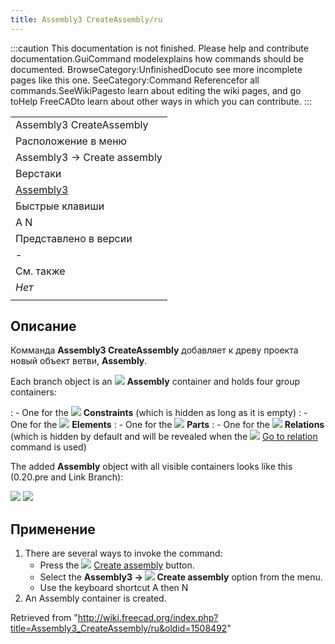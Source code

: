 ```yaml
---
title: Assembly3 CreateAssembly/ru
---
```

:::caution
This documentation is not finished. Please help and contribute documentation.GuiCommand modelexplains how commands should be documented. BrowseCategory:UnfinishedDocuto see more incomplete pages like this one. SeeCategory:Command Referencefor all commands.SeeWikiPagesto learn about editing the wiki pages, and go toHelp FreeCADto learn about other ways in which you can contribute.
:::

|  |
| --- |
| Assembly3 CreateAssembly |
| Расположение в меню |
| Assembly3 → Create assembly |
| Верстаки |
| [Assembly3](/Assembly3_Workbench "Assembly3 Workbench") |
| Быстрые клавиши |
| A N |
| Представлено в версии |
| - |
| См. также |
| *Нет* |
|  |

## Описание

Комманда **Assembly3 CreateAssembly** добавляет к древу проекта новый объект ветви, **Assembly**.

Each branch object is an ![](/images/Assembly_Assembly_Tree.svg) **Assembly** container and holds four group containers:

:   - One for the ![](/images/Assembly_Assembly_Constraints_Tree.svg) **Constraints** (which is hidden as long as it is empty)
:   - One for the ![](/images/Assembly_Assembly_Element_Tree.svg) **Elements**
:   - One for the ![](/images/Assembly_Assembly_Part_Tree.svg) **Parts**
:   - One for the ![](/images/Assembly_Assembly_Relation_Tree.svg) **Relations** (which is hidden by default and will be revealed when the ![](/images/Assembly_GotoRelation.svg) [Go to relation](/Assembly3_GoToRelation "Assembly3 GoToRelation") command is used)

The added **Assembly** object with all visible containers looks like this (0.20.pre and Link Branch):

![](/images/Assembly3_Example-Tree-07.png) ![](/images/Assembly3_Example-Tree-08.png)

## Применение

1. There are several ways to invoke the command:
   * Press the ![](/images/Assembly_New_Assembly.svg) [Create assembly](/Assembly3_CreateAssembly "Assembly3 CreateAssembly") button.
   * Select the **Assembly3 → ![](/images/Assembly_New_Assembly.svg) Create assembly** option from the menu.
   * Use the keyboard shortcut A then N
2. An Assembly container is created.

Retrieved from "<http://wiki.freecad.org/index.php?title=Assembly3_CreateAssembly/ru&oldid=1508492>"